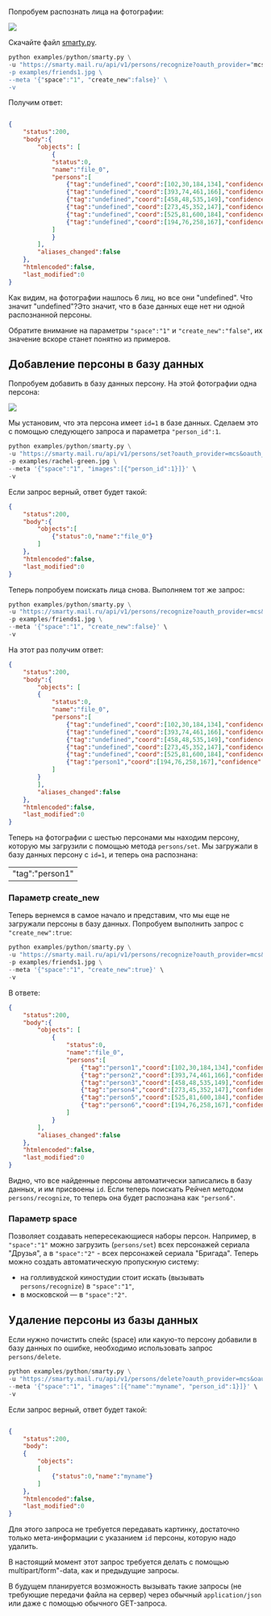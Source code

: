 Попробуем распознать лица на фотографии:

![](./assets/7e4c7656324f75320702af5205b1b817.jpeg)

Скачайте файл [smarty.py](https://cloud.mail.ru/public/2xP1/vWgqf332Z).

```python
python examples/python/smarty.py \
-u "https://smarty.mail.ru/api/v1/persons/recognize?oauth_provider="mcs&oauth_token=<ЗНАЧЕНИЕ_ТОКЕНА>" \
-p examples/friends1.jpg \
--meta '{"space":"1", "create_new":false}' \
-v
```

Получим ответ:

```json

{
    "status":200,
    "body":{
        "objects": [
            {
            "status":0,
            "name":"file_0",
            "persons":[
                {"tag":"undefined","coord":[102,30,184,134],"confidence":0.99999,"awesomeness":0.5025},
                {"tag":"undefined","coord":[393,74,461,166],"confidence":0.99987,"awesomeness":0.548},
                {"tag":"undefined","coord":[458,48,535,149],"confidence":0.99976,"awesomeness":0.4766},
                {"tag":"undefined","coord":[273,45,352,147],"confidence":0.99963,"awesomeness":0.504},
                {"tag":"undefined","coord":[525,81,600,184],"confidence":0.99954,"awesomeness":0.4849},
                {"tag":"undefined","coord":[194,76,258,167],"confidence":0.9984,"awesomeness":0.5725}
            ]
            }
        ],
        "aliases_changed":false
    },
    "htmlencoded":false,
    "last_modified":0
}
```

Как видим, на фотографии нашлось 6 лиц, но все они "undefined". Что значит "undefined"?Это значит, что в базе данных еще нет ни одной распознанной персоны.

Обратите внимание на параметры `"space":"1"` и `"create_new":"false"`, их значение вскоре станет понятно из примеров.

## Добавление персоны в базу данных

Попробуем добавить в базу данных персону. На этой фотографии одна персона:

![](./assets/cac1f88286d6ae10c9abaf59abe8a944.jpeg)

Мы установим, что эта персона имеет `id=1` в базе данных. Сделаем это с помощью следующего запроса и параметра `"person_id":1`.

```python
python examples/python/smarty.py \
-u "https://smarty.mail.ru/api/v1/persons/set?oauth_provider=mcs&oauth_token=<ЗНАЧЕНИЕ_ТОКЕНА>" \
-p examples/rachel-green.jpg \
--meta '{"space":"1", "images":[{"person_id":1}]}' \
-v
```

Если запрос верный, ответ будет такой:

```json
{
    "status":200,
    "body":{
        "objects":[
            {"status":0,"name":"file_0"}
        ]
    },
    "htmlencoded":false,
    "last_modified":0
}
```

Теперь попробуем поискать лица снова. Выполняем тот же запрос:

```python
python examples/python/smarty.py \
-u "https://smarty.mail.ru/api/v1/persons/recognize?oauth_provider=mcs&oauth_token=<ЗНАЧЕНИЕ_ТОКЕНА>" \
-p examples/friends1.jpg \
--meta '{"space":"1", "create_new":false}' \
-v
```

На этот раз получим ответ:

```json
{
    "status":200,
    "body":{
        "objects": [
        {
            "status":0,
            "name":"file_0",
            "persons":[
                {"tag":"undefined","coord":[102,30,184,134],"confidence":0.99999,"awesomeness":0.5025},
                {"tag":"undefined","coord":[393,74,461,166],"confidence":0.99987,"awesomeness":0.548},
                {"tag":"undefined","coord":[458,48,535,149],"confidence":0.99976,"awesomeness":0.4766},
                {"tag":"undefined","coord":[273,45,352,147],"confidence":0.99963,"awesomeness":0.504},
                {"tag":"undefined","coord":[525,81,600,184],"confidence":0.99954,"awesomeness":0.4849},
                {"tag":"person1","coord":[194,76,258,167],"confidence":0.9984,"awesomeness":0.5725}
            ]
        }
        ],
        "aliases_changed":false
    },
    "htmlencoded":false,
    "last_modified":0
}
```

Теперь на фотографии с шестью персонами мы находим персону, которую мы загрузили с помощью метода `persons/set`. Мы загружали в базу данных персону с `id=1`, и теперь она распознана:

<table><tbody><tr><td>"tag":"person1"</td></tr></tbody></table>

### Параметр create_new

Теперь вернемся в самое начало и представим, что мы еще не загружали персоны в базу данных. Попробуем выполнить запрос с `"create_new":true`:

```python
python examples/python/smarty.py \
-u "https://smarty.mail.ru/api/v1/persons/recognize?oauth_provider=mcs&oauth_token=<ЗНАЧЕНИЕ_ТОКЕНА>" \
-p examples/friends1.jpg \
--meta '{"space":"1", "create_new":true}' \
-v
```

В ответе:

```json
{
    "status":200,
    "body":{
        "objects": [
            {
                "status":0,
                "name":"file_0",
                "persons":[
                    {"tag":"person1","coord":[102,30,184,134],"confidence":0.99999,"awesomeness":0.5025},
                    {"tag":"person2","coord":[393,74,461,166],"confidence":0.99987,"awesomeness":0.548},
                    {"tag":"person3","coord":[458,48,535,149],"confidence":0.99976,"awesomeness":0.4766},
                    {"tag":"person4","coord":[273,45,352,147],"confidence":0.99963,"awesomeness":0.504},
                    {"tag":"person5","coord":[525,81,600,184],"confidence":0.99954,"awesomeness":0.4849},
                    {"tag":"person6","coord":[194,76,258,167],"confidence":0.9984,"awesomeness":0.5725}
                ]
            }
        ],
        "aliases_changed":false
    },
    "htmlencoded":false,
    "last_modified":0
}
```

Видно, что все найденные персоны автоматически записались в базу данных, и им присвоены `id`. Если теперь поискать Рейчел методом `persons/recognize`, то теперь она будет распознана как `"person6"`.

### Параметр space

Позволяет создавать непересекающиеся наборы персон. Например, в `"space":"1"` можно загрузить (`persons/set`) всех персонажей сериала "Друзья", а в `"space":"2"` - всех персонажей сериала "Бригада". Теперь можно создать автоматическую пропускную систему:

- на голливудской киностудии стоит искать (вызывать `persons/recognize`) в `"space":"1"`,
- в московской — в `"space":"2"`.

## Удаление персоны из базы данных

Если нужно почистить спейс (space) или какую-то персону добавили в базу данных по ошибке, необходимо использовать запрос `persons/delete`.

```python
python examples/python/smarty.py \
-u "https://smarty.mail.ru/api/v1/persons/delete?oauth_provider=mcs&oauth_token=<ЗНАЧЕНИЕ_ТОКЕНА>" \
--meta '{"space":"1", "images":[{"name":"myname", "person_id":1}]}' \
-v
```

Если запрос верный, ответ будет такой:

```json

{
    "status":200,
    "body":
    {
        "objects":
        [
            {"status":0,"name":"myname"}
        ]
    },
    "htmlencoded":false,
    "last_modified":0
}
```

Для этого запроса не требуется передавать картинку, достаточно только мета-информации c указанием `id` персоны, которую надо удалить.

В настоящий момент этот запрос требуется делать с помощью multipart/form"-data, как и предыдущие запросы.

В будущем планируется возможность вызывать такие запросы (не требующие передачи файла на сервер) через обычный `application/json` или даже с помощью обычного GET-запроса.
